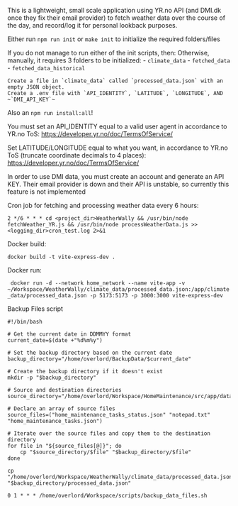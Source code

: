 This is a lightweight, small scale application using YR.no API (and DMI.dk once they fix their email provider) to fetch weather data over the course of the day, and record/log it for personal lookback purposes.

Either run `npm run init` or `make init` to initialize the required folders/files

If you do not manage to run either of the init scripts, then:
    Otherwise, manually, it requires 3 folders to be initialized: 
    - `climate_data` 
    - `fetched_data`
    - `fetched_data_historical`

    Create a file in `climate_data` called `processed_data.json` with an empty JSON object.
    Create a .env file with `API_IDENTITY`, `LATITUDE`, `LONGITUDE`, AND ~`DMI_API_KEY`~

Also an `npm run install:all`!



You must set an API_IDENTITY equal to a valid user agent in accordance to YR.no ToS: https://developer.yr.no/doc/TermsOfService/

Set LATITUDE/LONGITUDE equal to what you want, in accordance to YR.no ToS (truncate coordinate decimals to 4 places): https://developer.yr.no/doc/TermsOfService/

In order to use DMI data, you must create an account and generate an API KEY. Their email provider is down and their API is unstable, so currently this feature is not implemented


Cron job for fetching and processing weather data every 6 hours:

`2 */6 * * * cd <project_dir>WeatherWally && /usr/bin/node fetchWeather_YR.js && /usr/bin/node processWeatherData.js >> <logging_dir>cron_test.log 2>&1`


Docker build:

`docker build -t vite-express-dev .`

Docker run:


` docker run -d --network home_network --name vite-app -v ~/Workspace/WeatherWally/climate_data/processed_data.json:/app/climate_data/processed_data.json -p 5173:5173 -p 3000:3000 vite-express-dev`


Backup Files script

    #!/bin/bash

    # Get the current date in DDMMYY format
    current_date=$(date +"%d%m%y")

    # Set the backup directory based on the current date
    backup_directory="/home/overlord/BackupData/$current_date"

    # Create the backup directory if it doesn't exist
    mkdir -p "$backup_directory"

    # Source and destination directories
    source_directory="/home/overlord/Workspace/HomeMaintenance/src/app/data"

    # Declare an array of source files
    source_files=("home_maintenance_tasks_status.json" "notepad.txt" "home_maintenance_tasks.json")

    # Iterate over the source files and copy them to the destination directory
    for file in "${source_files[@]}"; do
        cp "$source_directory/$file" "$backup_directory/$file"
    done

    cp "/home/overlord/Workspace/WeatherWally/climate_data/processed_data.json" "$backup_directory/processed_data.json"

`0 1 * * * /home/overlord/Workspace/scripts/backup_data_files.sh`




